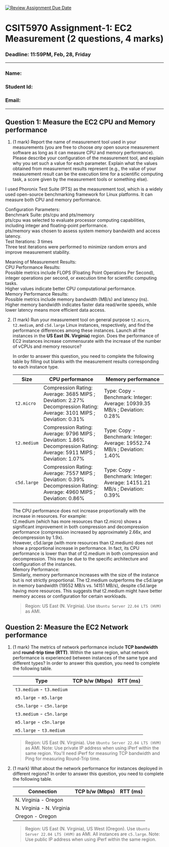 [![Review Assignment Due Date](https://classroom.github.com/assets/deadline-readme-button-22041afd0340ce965d47ae6ef1cefeee28c7c493a6346c4f15d667ab976d596c.svg)](https://classroom.github.com/a/IAASVEAZ)
# CSIT5970 Assignment-1: EC2 Measurement (2 questions, 4 marks)

### Deadline: 11:59PM, Feb, 28, Friday

---

### Name: 
### Student Id: 
### Email: 

---

## Question 1: Measure the EC2 CPU and Memory performance

1. (1 mark) Report the name of measurement tool used in your measurements (you are free to choose *any* open source measurement software as long as it can measure CPU and memory performance). Please describe your configuration of the measurement tool, and explain why you set such a value for each parameter. Explain what the values obtained from measurement results represent (e.g., the value of your measurement result can be the execution time for a scientific computing task, a score given by the measurement tools or something else).

I used Phoronix Test Suite (PTS) as the measurement tool, which is a widely used open-source benchmarking framework for Linux platforms. It can measure both CPU and memory performance.<br>

Configuration Parameters:<br>
Benchmark Suite: pts/cpu and pts/memory<br>
    pts/cpu was selected to evaluate processor computing capabilities, including integer and floating-point performance.<br>
    pts/memory was chosen to assess system memory bandwidth and access latency.<br>
Test Iterations: 3 times<br>
    Three test iterations were performed to minimize random errors and improve measurement stability.<br>
    
Meaning of Measurement Results:<br>
CPU Performance Results:<br>
    Possible metrics include FLOPS (Floating Point Operations Per Second), integer operations per second, or execution time for scientific computing tasks.<br>
    Higher values indicate better CPU computational performance.<br>
Memory Performance Results:<br>
    Possible metrics include memory bandwidth (MB/s) and latency (ns).<br>
    Higher memory bandwidth indicates faster data read/write speeds, while lower latency means more efficient data access.<br>

2. (1 mark) Run your measurement tool on general purpose `t2.micro`, `t2.medium`, and `c5d.large` Linux instances, respectively, and find the performance differences among these instances. Launch all the instances in the **US East (N. Virginia)** region. Does the performance of EC2 instances increase commensurate with the increase of the number of vCPUs and memory resource?

    In order to answer this question, you need to complete the following table by filling out blanks with the measurement results corresponding to each instance type.

    | Size        | CPU performance | Memory performance |
    | ----------- | --------------- | ------------------ |
    | `t2.micro` | Compression Rating: Average: 3685 MIPS ; Deviation: 2.27%<br> Decompression Rating: Average: 3101 MIPS ; Deviation: 0.31% | Type: Copy - Benchmark: Integer: Average: 10939.35 MB/s ; Deviation: 0.28% |
    | `t2.medium`  | Compression Rating: Average: 9796 MIPS ; Deviation: 1.86%<br> Decompression Rating: Average: 5911 MIPS ; Deviation: 1.07% | Type: Copy - Benchmark: Integer: Average: 19552.74 MB/s ; Deviation: 1.40% |
    | `c5d.large` | Compression Rating: Average: 7557 MIPS ; Deviation: 0.39%<br> Decompression Rating: Average: 4960 MIPS ; Deviation: 0.86% | Type: Copy - Benchmark: Integer: Average: 14151.21 MB/s ; Deviation: 0.39% |
    The CPU performance does not increase proportionally with the increase in resources. For example:<br>
    t2.medium (which has more resources than t2.micro) shows a significant improvement in both compression and decompression performance (compression increased by approximately 2.66x, and decompression by 1.9x).<br>
    However, c5d.large (with more resources than t2.medium) does not show a proportional increase in performance. In fact, its CPU performance is lower than that of t2.medium in both compression and decompression. This may be due to the specific architecture and configuration of the instances.<br>
    Memory Performance:<br>
    Similarly, memory performance increases with the size of the instance but is not strictly proportional. The t2.medium outperforms the c5d.large in memory bandwidth (19552 MB/s vs. 14151 MB/s), despite c5d.large having more resources. This suggests that t2.medium might have better memory access or configuration for certain workloads.

    > Region: US East (N. Virginia). Use `Ubuntu Server 22.04 LTS (HVM)` as AMI.

## Question 2: Measure the EC2 Network performance

1. (1 mark) The metrics of network performance include **TCP bandwidth** and **round-trip time (RTT)**. Within the same region, what network performance is experienced between instances of the same type and different types? In order to answer this question, you need to complete the following table.

    | Type                      | TCP b/w (Mbps) | RTT (ms) |
    | ------------------------- | -------------- | -------- |
    | `t3.medium` - `t3.medium` |                |          |
    | `m5.large` - `m5.large`   |                |          |
    | `c5n.large` - `c5n.large` |                |          |
    | `t3.medium` - `c5n.large` |                |          |
    | `m5.large` - `c5n.large`  |                |          |
    | `m5.large` - `t3.medium`  |                |          |

    > Region: US East (N. Virginia). Use `Ubuntu Server 22.04 LTS (HVM)` as AMI. Note: Use private IP address when using iPerf within the same region. You'll need iPerf for measuring TCP bandwidth and Ping for measuring Round-Trip time.

2. (1 mark) What about the network performance for instances deployed in different regions? In order to answer this question, you need to complete the following table.

    | Connection                | TCP b/w (Mbps) | RTT (ms) |
    | ------------------------- | -------------- | -------- |
    | N. Virginia - Oregon      |                |          |
    | N. Virginia - N. Virginia |                |          |
    | Oregon - Oregon           |                |          |
 
    > Region: US East (N. Virginia), US West (Oregon). Use `Ubuntu Server 22.04 LTS (HVM)` as AMI. All instances are `c5.large`. Note: Use public IP address when using iPerf within the same region.
